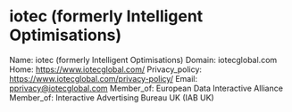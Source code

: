 
# iotec (formerly Intelligent Optimisations)

Name: iotec (formerly Intelligent Optimisations)
Domain: iotecglobal.com
Home: https://www.iotecglobal.com/
Privacy_policy: https://www.iotecglobal.com/privacy-policy/
Email: pprivacy@iotecglobal.com
Member_of: European Data Interactive Alliance
Member_of: Interactive Advertising Bureau UK (IAB UK)
